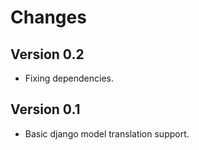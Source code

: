 Changes
=======

Version 0.2
-------------

* Fixing dependencies. 


Version 0.1
-------------

* Basic django model translation support. 

